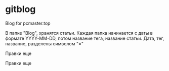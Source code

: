 # gitblog
Blog for pcmaster.top

В папке "Blog", хранятся статьи. Каждая папка начинается с даты в формате YYYY-MM-DD, потом название тега, название статьи.
Дата, тег, название, разделены символом "="

Правки еще


Правки еще
